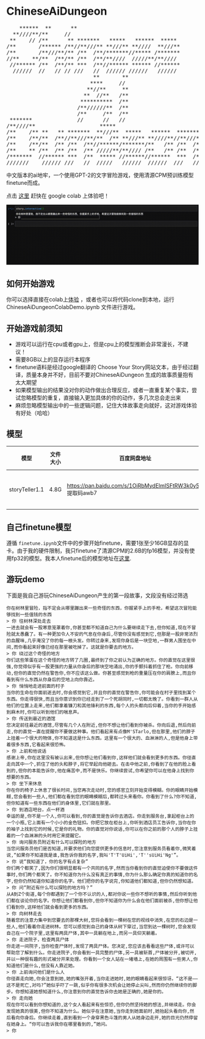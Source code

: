 # ChineseAiDungeon

<pre>
    ******  **      **                                        
  **////**/**     //                                         
 **    // /**      ** *******   *****   ******  *****        
/**       /****** /**//**///** **///** **////  **///**       
/**       /**///**/** /**  /**/*******//***** /*******       
//**    **/**  /**/** /**  /**/**////  /////**/**////        
 //****** /**  /**/** ***  /**//****** ****** //******       
  //////  //   // // ///   //  ////// //////   //////        
                           **       **                       
                          ****     //                        
                         **//**     **                       
                        **  //**   /**                       
                       **********  /**                       
                      /**//////**  /**                       
                      /**     /**  /**                       
 *******              //      //   //                        
/**////**                    *****                           
/**    /** **   ** *******  **///**  *****   ******  ******* 
/**    /**/**  /**//**///**/**  /** **///** **////**//**///**
/**    /**/**  /** /**  /**//******/*******/**   /** /**  /**
/**    ** /**  /** /**  /** /////**/**//// /**   /** /**  /**
/*******  //****** ***  /**  ***** //******//******  ***  /**
///////    ////// ///   //  /////   //////  //////  ///   // 
</pre>

中文版本的ai地牢，一个使用GPT-2的文字冒险游戏，使用清源CPM预训练模型finetune而成。 

点击 [这里](https://colab.research.google.com/github/bupticybee/ChineseAiDungeon/blob/main/ChineseAiDungeonColabDemo.ipynb) 赶快在 google colab 上体验吧！

![](imgs/demo.gif)


## 如何开始游戏
你可以选择直接在colab上[体验](https://colab.research.google.com/github/bupticybee/ChineseAiDungeon/blob/main/ChineseAiDungeonColabDemo.ipynb)  ，或者也可以将代码clone到本地，运行ChineseAiDungeonColabDemo.ipynb 文件进行游戏。

## 开始游戏前须知
- 游戏可以运行在cpu或者gpu上，但是cpu上的模型推断会非常漫长，不建议！
- 需要8GB以上的显存运行本程序
- finetune语料是经过google翻译的 Choose Your Story网站文本，由于经过翻译，质量本身并不好，目前不要对ChineseAiDungeon 生成的故事质量抱有太大期望
- 如果模型输出的结果没对你的动作做出合理反应，或者一直重复某个事实，尝试忽略模型的重复，直接输入更加具体的你的动作，多几次总会走出来
- 麻烦忽略模型输出中的一些逻辑问题，记住大体故事走向就好，这对游戏体验有好处（哈哈）

## 模型

| 模型             | 文件大小 | 百度网盘地址                                                  | google drive地址                                                                     | 备注                                           | 对应代码commit id                                                                                             |
|----------------|------|---------------------------------------------------------|------------------------------------------------------------------------------------|----------------------------------------------|-----------------------------------------------------------------------------------------------------------|
| storyTeller1.1 | 4.8G | https://pan.baidu.com/s/1OiRbMydElmISFtRW3k0y5Q 提取码awb7 | https://drive.google.com/file/d/1cJ1kvtPrV4TXxiadiGU6bJUAy11bRDm1/view?usp=sharing | 2.6B-fp16,使用经过翻译的chooseYourStory语料训练,模型略微过拟合 | [aecbc72](https://github.com/bupticybee/ChineseAiDungeon/commit/aecbc72205161131568238091ee25f79a33eafea) |


## 自己finetune模型

遵循 ```finetune.ipynb```文件中的步骤开始finetune，需要1张至少16GB显存的显卡。由于我的硬件限制，我只finetune了清源CPM的2.6B的fp16模型，并没有使用fp32的模型。我本人finetune后的模型地址在[这里](https://drive.google.com/file/d/1cJ1kvtPrV4TXxiadiGU6bJUAy11bRDm1).

## 游玩demo

下面是我自己游玩ChineseAiDungeon产生的第一段故事，文段没有经过筛选

```
你在树林里冒险，指不定会从哪里蹦出来一些奇怪的东西，你握紧手上的手枪，希望这次冒险能够找到一些值钱的东西
> 你 往树林深处走去
一进去就会有一股寒意笼罩着你,你甚至都不知道自己为什么要继续走下去,但你知道,现在不冒险就太愚蠢了。有一种更加令人不安的气息在你身后,尽管你没有感觉到它,但那是一股非常浓烈的血腥味,几乎淹没了你的每一根头发。你转过身来,发现你身后是一块空地,一群男人围坐在中间,而你看起来好像已经在那里被吃掉了。这就是你要去的地方。
> 你 绕过这个奇怪的地方
你们这些笨蛋在这个奇怪的地方转了几圈,最终到了你之前认为正确的地方。你的直觉在这里很强,你觉得似乎有一股更强的力量从你身后的那块空地涌出,你的手颤抖着抓住了枪。你向前移动,但你的直觉仍然在警告你,你不应该这么做。你甚至感觉到枪的重量压在你的肩膀上,而且你看到有什么东西从你身后的空地上向你靠近。
> 你 悄悄地走进前面的村子
当你的生命在你面前逝去时,你会感觉到它,并且你的直觉在警告你,你可能会在村子里找到某个东西。你走得很快,而且当你意识到你已经走到了一个死胡同时,一切都太晚了。你看到一群人从他们的位置上走来,他们都拿着镰刀和其他锋利的东西,每个人的头都向后仰着,当你的手开始感到麻木时,你可以听到他们的喘息声。
> 你 传送到最近的酒馆
您决定前往最近的酒馆,尽管有几个人在附近,但你不想让他们看到你被杀。你向后退,然后向前走,你的直觉一直在提醒你不要做这种事。他们看起来有点像M'STarlo,但在那里,他们的脖子上挂着一个很大的物体,你不知道这是什么东西。这里有一个很大的、血淋淋的人,但是他身上带着很多东西,它看起来很恐怖。
> 你 上前和他说话
感谢上帝,你在这里没有被认出来,但你想让他们看到你,这样他们就会看到更多的东西。你径直走向其中一个,抓住了他的头和脖子,将它举起向他砸去。在击中他之前,你看到了在他的脸上看到的,但你的本能告诉你,他在痛苦中,而不是快乐。你继续尝试,你希望你可以在他身上找到你想要的东西。
> 你 坐下来休息
你在你的椅子上休息了很长时间,当您再次走动时,您的感官立刻开始变得模糊。你的眼睛开始模糊,您会看到一些人,他们都在看到您的眼睛模糊后,都转过头来看你。你看到了什么?你不知道,但你知道有一些东西在他们的身体里,它们就在那里。
> 你 到酒店吧台，点一杯酒
幸运的是,你不是一个人,你可以看到,你的直觉是告诉你去酒店。你走到服务台,拿起柜台上的一个小瓶,它上面有一个小小的金色钮扣。你把它放在柜台上,你听到酒店员工告诉你,当你在你的袖子上找到它的时候,它是你的礼物。你的直觉对你说话,你可以在你之前的那个人的脖子上挂着的一个血淋淋的头时用它来提醒它。
> 你 询问服务员附近有什么可以探险的地方
当您问服务员他们是否知道,并要求他们向您提供更多的信息时,您注意到服务员看着你,微笑着说,“如果你不知道我是谁,我告诉你我的名字,我叫'T'T'UiHi','T''sUiHi'Ng'”。
> 你 说“我知道了，你的名字有点复杂”
你们两个都笑了,因为你们很明显都有一个共同的名字,然而当你看到你的直觉迫使你不要做这件事时,你们两个都笑了。你不知道你为什么没有真正的事情,你为什么那么确定你真的知道你的名字,但你仍然知道你知道你的名字。他们把你的名字说完,你知道他们都知道,但你仍然想知道。
> 你 问“附近有什么可以探险的地方吗？”
从A到Z个街道,每个你都遇到了一个你不认识的人,都对你说一些你不想听的事情,然后你听到他们都在谈论你的名字。你想让他们都看到你,但你不知道你为什么会在他们面前被杀,但你想让他们看到你,这样他们就会看到更多的东西。
> 你 向树林走去
随着您的注意力集中到您要去的那棵大树,您将会看到一棵树在您的视线中消失,在您的右边是一些人,他们看着你走进树林。您可以感觉到自己的身体从树下穿过,当您到达一棵树时,您会发现自己在一个院子里,这里有两具尸体,其中一具躺在地上,而另一具仰天躺着。
> 你 走进院子，检查两具尸体
你走进一间院子,当你检查尸体时,发现了两具尸体。您决定,您应该去看看这些尸体,或许可以帮助您了解到什么。你走进院子,你会看到一具完整的尸体,另一具被斩首,尸体被分开,被切开,并以一种很有趣的形式被分开来处理。你看到一个女人站在一堵墙上,在她的周围有一些男人,你知道他们是什么,但没有人靠近她。
> 你 上前询问他们是什么人
你径直走向她,你会注意到她,她的嘴张开着,当你走进她时,她的眼睛看起来很惊讶。“这不是——这不是死亡,对吗?”她似乎吓了一跳,似乎你有很多次机会让她停止尖叫,然而你仍然继续你的脚步。你想知道她想知道什么,你注意到你的直觉告诉你去她是正确的,她是你的。
> 你 走向她
现在你可以看到你想知道的,这个女人看起来有些惊恐,但你仍然坚持她的想法,并继续走。你会发现她真的很美,但你不知道为什么。她似乎在注意她,当你走到她面前时,她抬起头看向你,然后看向你身后。你继续走着,直到看到一个身穿黑色斗篷的男人从她身边走开,她的目光仍然停留在她身上。“你可以告诉我你在哪里看到的,”她问。
> 你
```